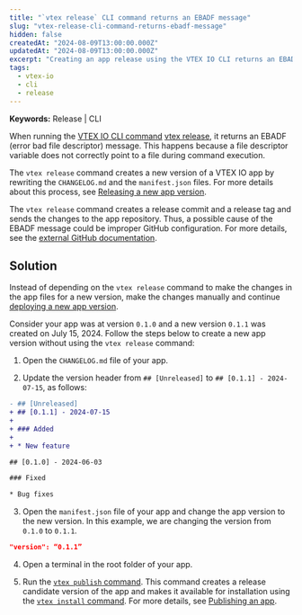 ```yaml
---
title: "`vtex release` CLI command returns an EBADF message"
slug: "vtex-release-cli-command-returns-ebadf-message"
hidden: false
createdAt: "2024-08-09T13:00:00.000Z"
updatedAt: "2024-08-09T13:00:00.000Z"
excerpt: "Creating an app release using the VTEX IO CLI returns an EBADF error."
tags:
  - vtex-io
  - cli
  - release
---
```


**Keywords:** Release | CLI

When running the [VTEX IO CLI command](https://developers.vtex.com/docs/guides/vtex-io-documentation-vtex-io-cli-command-reference#release) [vtex release](https://developers.vtex.com/docs/guides/vtex-io-documentation-vtex-io-cli-command-reference#release), it returns an EBADF (error bad file descriptor) message. This happens because a file descriptor variable does not correctly point to a file during command execution.

The `vtex release` command creates a new version of a VTEX IO app by rewriting the `CHANGELOG.md` and the `manifest.json` files. For more details about this process, see [Releasing a new app version](https://developers.vtex.com/docs/guides/vtex-io-documentation-releasing-a-new-app-version).

The `vtex release` command creates a release commit and a release tag and sends the changes to the app repository. Thus, a possible cause of the EBADF message could be improper GitHub configuration. For more details, see the [external GitHub documentation](https://docs.github.com/en/enterprise-cloud@latest/get-started/getting-started-with-git/set-up-git#setting-up-git).

## Solution

Instead of depending on the `vtex release` command to make the changes in the app files for a new version, make the changes manually and continue [deploying a new app version](https://developers.vtex.com/docs/guides/vtex-io-documentation-making-your-new-app-version-publicly-available).

Consider your app was at version `0.1.0` and a new version `0.1.1` was created on July 15, 2024. Follow the steps below to create a new app version without using the `vtex release` command:

1. Open the `CHANGELOG.md` file of your app.

2. Update the version header from `## [Unreleased]` to `## [0.1.1] - 2024-07-15`, as follows:

  ```diff
  - ## [Unreleased]
  + ## [0.1.1] - 2024-07-15
  +
  + ### Added
  +
  + * New feature

  ## [0.1.0] - 2024-06-03

  ### Fixed

  * Bug fixes
  ```

3. Open the `manifest.json` file of your app and change the app version to the new version. In this example, we are changing the version from `0.1.0` to `0.1.1`.

  ```json
  "version": “0.1.1”
  ```

4. Open a terminal in the root folder of your app.

5. Run the [`vtex publish` command](https://developers.vtex.com/docs/guides/vtex-io-documentation-vtex-io-cli-command-reference#publish). This command creates a release candidate version of the app and makes it available for installation using the [`vtex install` command](https://developers.vtex.com/docs/guides/vtex-io-documentation-vtex-io-cli-command-reference#install). For more details, see [Publishing an app](https://developers.vtex.com/docs/guides/vtex-io-documentation-publishing-an-app).
